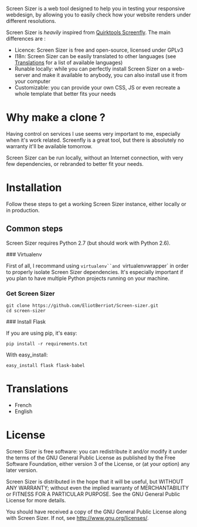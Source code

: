 Screen Sizer is a web tool designed to help you in testing your responsive webdesign, by allowing you to easily check how your website renders under different resolutions.

Screen Sizer is *heavily* inspired from [Quirktools Screenfly](http://quirktools.com/screenfly). The main differences are :
    
- Licence:  Screen Sizer is free and open-source, licensed under GPLv3
- I18n: Screen Sizer can be easily translated to other languages (see [Translations](#Translations) for a list of available languages)
- Runable locally: while you can perfectly install Screen Sizer on a web-server and make it available to anybody, you can also install use it from your computer
- Customizable: you can provide your own CSS, JS or even recreate a whole template that better fits your needs

# Why make a clone ?

Having control on services I use seems very important to me, especially when it's work related. Screenfly is a great tool, but there is absolutely no warranty it'll be available tomorrow.

Screen Sizer can be run locally, without an Internet connection, with very few dependencies, or rebranded to better fit your needs.  

# Installation

Follow these steps to get a working Screen Sizer instance, either locally or in production.

## Common steps

Screen Sizer requires Python 2.7 (but should work with Python 2.6).

### Virtualenv

First of all, I recommand using `virtualenv``and `virtualenvwrapper` in order to properly isolate Screen Sizer dependencies. It's especially important if you plan to have multiple Python projects running on your machine.

### Get Screen Sizer

    git clone https://github.com/EliotBerriot/Screen-sizer.git
    cd screen-sizer

### Install Flask

If you are using pip, it's easy:

    pip install -r requirements.txt

With easy_install:

    easy_install flask flask-babel


# Translations

- French
- English

# License

Screen Sizer is free software: you can redistribute it and/or modify
it under the terms of the GNU General Public License as published by
the Free Software Foundation, either version 3 of the License, or
(at your option) any later version.

Screen Sizer is distributed in the hope that it will be useful,
but WITHOUT ANY WARRANTY; without even the implied warranty of
MERCHANTABILITY or FITNESS FOR A PARTICULAR PURPOSE.  See the
GNU General Public License for more details.

You should have received a copy of the GNU General Public License
along with Screen Sizer.  If not, see <http://www.gnu.org/licenses/>.